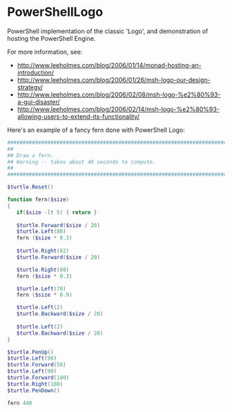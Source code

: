 # PowerShellLogo
PowerShell implementation of the classic 'Logo', and demonstration of hosting the PowerShell Engine.

For more information, see:

- http://www.leeholmes.com/blog/2006/01/14/monad-hosting-an-introduction/
- http://www.leeholmes.com/blog/2006/01/26/msh-logo-our-design-strategy/
- http://www.leeholmes.com/blog/2006/02/08/msh-logo-%e2%80%93-a-gui-disaster/
- http://www.leeholmes.com/blog/2006/02/14/msh-logo-%e2%80%93-allowing-users-to-extend-its-functionality/

Here's an example of a fancy fern done with PowerShell Logo:

```powershell
################################################################################
##
## Draw a fern.
## Warning -- takes about 40 seconds to compute.
##
################################################################################

$turtle.Reset()

function fern($size)
{
   if($size -lt 5) { return }
   
   $turtle.Forward($size / 20)
   $turtle.Left(80)
   fern ($size * 0.3)
   
   $turtle.Right(82)
   $turtle.Forward($size / 20)

   $turtle.Right(80)
   fern ($size * 0.3)

   $turtle.Left(78)
   fern ($size * 0.9)

   $turtle.Left(2)
   $turtle.Backward($size / 20)
   
   $turtle.Left(2)
   $turtle.Backward($size / 20)
}

$turtle.PenUp()
$turtle.Left(90)
$turtle.Forward(50)
$turtle.Left(90)
$turtle.Forward(180)
$turtle.Right(180)
$turtle.PenDown()

fern 440

```
